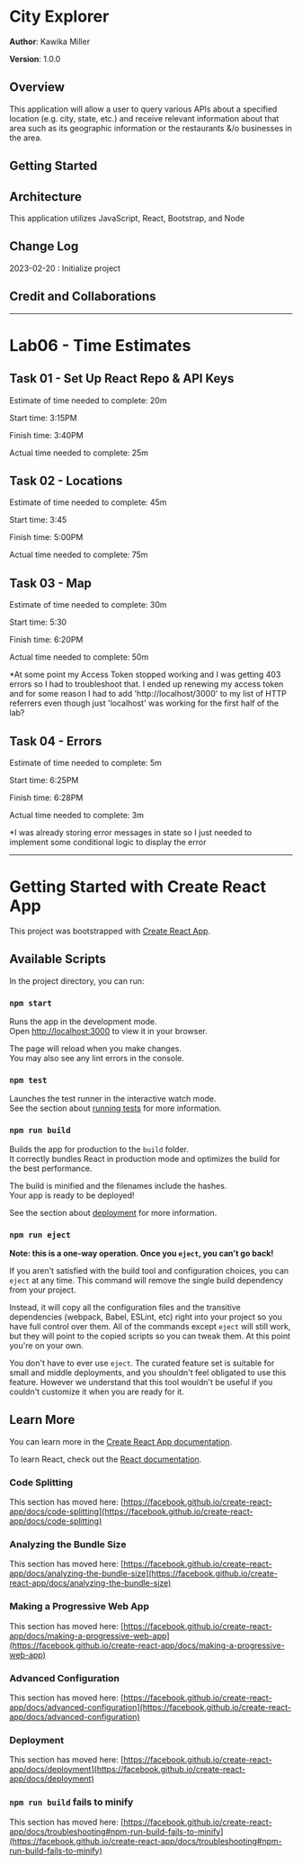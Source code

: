 # City Explorer

**Author**: Kawika Miller

**Version**: 1.0.0 
<!-- (increment the patch/fix version number if you make more commits past your first submission) -->

## Overview
This application will allow a user to query various APIs about a specified location (e.g. city, state, etc.) and receive relevant information about that area such as its geographic information or the restaurants &/o businesses in the area.

## Getting Started
<!-- What are the steps that a user must take in order to build this app on their own machine and get it running? -->

## Architecture
This application utilizes JavaScript, React, Bootstrap, and Node

## Change Log
2023-02-20 : Initialize project

## Credit and Collaborations


-----------------------

# Lab06 - Time Estimates

## Task 01 - Set Up React Repo & API Keys

Estimate of time needed to complete: 20m

Start time: 3:15PM

Finish time: 3:40PM

Actual time needed to complete: 25m

## Task 02 - Locations

Estimate of time needed to complete: 45m

Start time: 3:45

Finish time: 5:00PM

Actual time needed to complete: 75m

## Task 03 - Map

Estimate of time needed to complete: 30m

Start time: 5:30

Finish time: 6:20PM

Actual time needed to complete: 50m

*At some point my Access Token stopped working and I was getting 403 errors so I had to troubleshoot that. I ended up renewing my access token and for some reason I had to add 'http://localhost/3000' to my list of HTTP referrers even though just 'localhost' was working for the first half of the lab? 

## Task 04 - Errors

Estimate of time needed to complete: 5m

Start time: 6:25PM

Finish time: 6:28PM

Actual time needed to complete: 3m

*I was already storing error messages in state so I just needed to implement some conditional logic to display the error

-----------------------


# Getting Started with Create React App

This project was bootstrapped with [Create React App](https://github.com/facebook/create-react-app).

## Available Scripts

In the project directory, you can run:

### `npm start`

Runs the app in the development mode.\
Open [http://localhost:3000](http://localhost:3000) to view it in your browser.

The page will reload when you make changes.\
You may also see any lint errors in the console.

### `npm test`

Launches the test runner in the interactive watch mode.\
See the section about [running tests](https://facebook.github.io/create-react-app/docs/running-tests) for more information.

### `npm run build`

Builds the app for production to the `build` folder.\
It correctly bundles React in production mode and optimizes the build for the best performance.

The build is minified and the filenames include the hashes.\
Your app is ready to be deployed!

See the section about [deployment](https://facebook.github.io/create-react-app/docs/deployment) for more information.

### `npm run eject`

**Note: this is a one-way operation. Once you `eject`, you can't go back!**

If you aren't satisfied with the build tool and configuration choices, you can `eject` at any time. This command will remove the single build dependency from your project.

Instead, it will copy all the configuration files and the transitive dependencies (webpack, Babel, ESLint, etc) right into your project so you have full control over them. All of the commands except `eject` will still work, but they will point to the copied scripts so you can tweak them. At this point you're on your own.

You don't have to ever use `eject`. The curated feature set is suitable for small and middle deployments, and you shouldn't feel obligated to use this feature. However we understand that this tool wouldn't be useful if you couldn't customize it when you are ready for it.

## Learn More

You can learn more in the [Create React App documentation](https://facebook.github.io/create-react-app/docs/getting-started).

To learn React, check out the [React documentation](https://reactjs.org/).

### Code Splitting

This section has moved here: [https://facebook.github.io/create-react-app/docs/code-splitting](https://facebook.github.io/create-react-app/docs/code-splitting)

### Analyzing the Bundle Size

This section has moved here: [https://facebook.github.io/create-react-app/docs/analyzing-the-bundle-size](https://facebook.github.io/create-react-app/docs/analyzing-the-bundle-size)

### Making a Progressive Web App

This section has moved here: [https://facebook.github.io/create-react-app/docs/making-a-progressive-web-app](https://facebook.github.io/create-react-app/docs/making-a-progressive-web-app)

### Advanced Configuration

This section has moved here: [https://facebook.github.io/create-react-app/docs/advanced-configuration](https://facebook.github.io/create-react-app/docs/advanced-configuration)

### Deployment

This section has moved here: [https://facebook.github.io/create-react-app/docs/deployment](https://facebook.github.io/create-react-app/docs/deployment)

### `npm run build` fails to minify

This section has moved here: [https://facebook.github.io/create-react-app/docs/troubleshooting#npm-run-build-fails-to-minify](https://facebook.github.io/create-react-app/docs/troubleshooting#npm-run-build-fails-to-minify)
